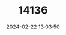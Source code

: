 ---
title: "14136"
category: "Myotis sodalis"
draft: false
date: 2024-02-22 13:03:50
languages:
  English: ["Indiana Myotis", "Social Bat", "Indiana Bat"]
---